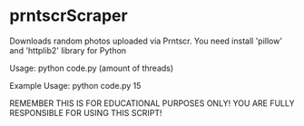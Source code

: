 # prntscrScraper
Downloads random photos uploaded via Prntscr.
You need install 'pillow' and 'httplib2' library for Python

Usage:
python code.py (amount of threads)

Example Usage:
python code.py 15

REMEMBER THIS IS FOR EDUCATIONAL PURPOSES ONLY! YOU ARE FULLY RESPONSIBLE FOR USING THIS SCRIPT!
